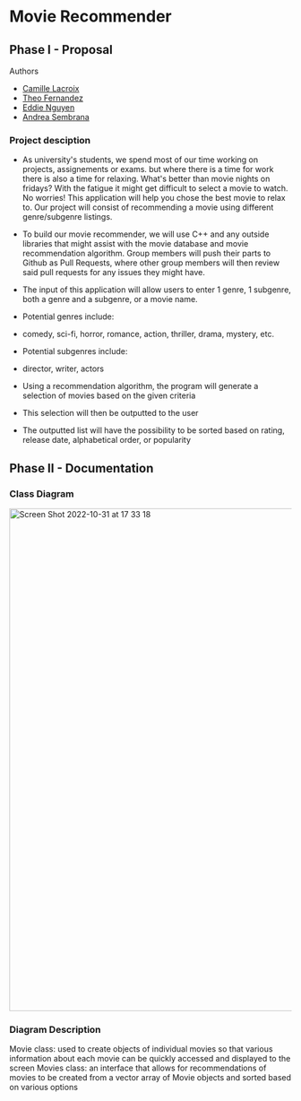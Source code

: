 # Movie Recommender
## Phase I - Proposal

Authors
- [Camille Lacroix](https://github.com/clacr002)
- [Theo Fernandez](https://github.com/pondohoo)
- [Eddie Nguyen](https://github.com/Neguyen-Edy)
- [Andrea Sembrana](https://github.com/andreasembrana19)
 
 
 ### Project desciption
 
* As university's students, we spend most of our time working on projects, assignements or exams. but where there is a time for work there is also a time for relaxing. What's better than movie nights on fridays? With the fatigue it might get difficult to select a movie to watch. No worries! This application will help you chose the best movie to relax to. Our project will consist of recommending a movie using different genre/subgenre listings.

* To build our movie recommender, we will use C++ and any outside libraries that might assist with the movie database and movie recommendation algorithm. Group members will push their parts to Github as Pull Requests, where other group members will then review said pull requests for any issues they might have.

* The input of this application will allow users to enter 1 genre, 1 subgenre, both a genre and a subgenre, or a movie name. 

* Potential genres include:
 * comedy, sci-fi, horror, romance, action, thriller, drama, mystery, etc.

* Potential subgenres include:
 * director, writer, actors

* Using a recommendation algorithm, the program will generate a selection of movies based on the given criteria

* This selection will then be outputted to the user

* The outputted list will have the possibility to be sorted based on rating, release date, alphabetical order, or popularity
 
## Phase II - Documentation

### Class Diagram

<img width="897" alt="Screen Shot 2022-10-31 at 17 33 18" src="https://user-images.githubusercontent.com/90938120/199135624-96287e93-982f-47d4-98c8-265237a0a18c.png">

 ### Diagram Description
Movie class: used to create objects of individual movies so that various information about each movie can be quickly accessed and displayed to the screen
Movies class: an interface that allows for recommendations of movies to be created from a vector array of Movie objects and sorted based on various options

